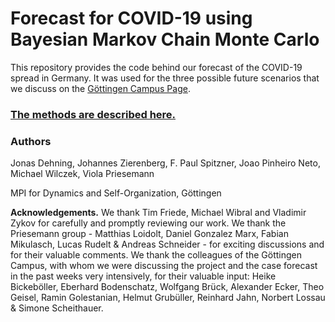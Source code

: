 
# Forecast for COVID-19 using Bayesian Markov Chain Monte Carlo

This repository provides the code behind our forecast of the COVID-19 spread in Germany. It was used for the three possible future scenarios that we discuss on the [Göttingen Campus Page](https://goettingen-campus.de/research/szenarien-covid-19).

### [The methods are described here.](https://pad.gwdg.de/s/ByQgsSP88)

### Authors
Jonas Dehning, Johannes Zierenberg,  F. Paul Spitzner, Joao Pinheiro Neto, Michael Wilczek, Viola Priesemann

MPI for Dynamics and Self-Organization, Göttingen

**Acknowledgements.**
We thank Tim Friede, Michael Wibral and Vladimir Zykov for  carefully and promptly reviewing our work. We thank the Priesemann group - Matthias Loidolt, Daniel Gonzalez Marx, Fabian Mikulasch, Lucas Rudelt & Andreas Schneider - for exciting discussions and for their valuable comments. We thank the colleagues of the Göttingen Campus, with whom we were discussing the project and the case forecast in the past weeks very intensively, for their valuable input: Heike Bickeböller, Eberhard Bodenschatz, Wolfgang Brück, Alexander Ecker, Theo Geisel, Ramin Golestanian, Helmut Grubüller, Reinhard Jahn, Norbert Lossau & Simone Scheithauer.
